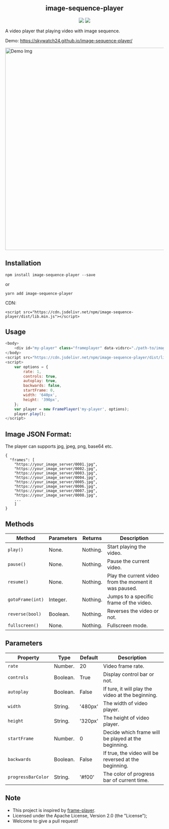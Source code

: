 <h2 align="center">image-sequence-player</h2>

<p align="center">
  <a href="https://www.npmjs.com/package/image-sequence-player"><img src="https://img.shields.io/npm/v/image-sequence-player?style=flat-square"></a>
  <a href="https://www.npmjs.com/package/@skywatch/js"><img src="https://img.shields.io/npm/dm/image-sequence-player?style=flat-square"></a>
</p>

A video player that playing video with image sequence.

Demo: https://skywatch24.github.io/image-sequence-player/

<img width="642" alt="Demo Img" src="https://user-images.githubusercontent.com/16790195/126168566-9d94b6f0-c792-48a2-a494-ac84477583eb.png">

## Installation

```
npm install image-sequence-player --save
```

or

```
yarn add image-sequence-player
```

CDN:

```
<script src="https://cdn.jsdelivr.net/npm/image-sequence-player/dist/lib.min.js"></script>
```

## Usage

```javascript
<body>
    <div id="my-player" class="frameplayer" data-vidsrc="./path-to/images.json"></div>
</body>
<script src="https://cdn.jsdelivr.net/npm/image-sequence-player/dist/lib.min.js"></script>
<script>
    var options = {
        rate: 1,
        controls: true,
        autoplay: true,
        backwards: false,
        startFrame: 0,
        width: '640px',
        height: '390px',
    };
    var player = new FramePlayer('my-player', options);
    player.play();
</script>
```

## Image JSON Format:

The player can supports jpg, jpeg, png, base64 etc.

```
{
  "frames": [
    "https://your_image_server/0001.jpg",
    "https://your_image_server/0002.jpg",
    "https://your_image_server/0003.jpg",
    "https://your_image_server/0004.jpg",
    "https://your_image_server/0005.jpg",
    "https://your_image_server/0006.jpg",
    "https://your_image_server/0007.jpg",
    "https://your_image_server/0008.jpg",
    ...
    ]
}
```

## Methods

| Method           | Parameters | Returns  | Description                                           |
| ---------------- | ---------- | -------- | ----------------------------------------------------- |
| `play()`         | None.      | Nothing. | Start playing the video.                              |
| `pause()`        | None.      | Nothing. | Pause the current video.                              |
| `resume()`       | None.      | Nothing. | Play the current video from the moment it was paused. |
| `gotoFrame(int)` | Integer.   | Nothing. | Jumps to a specific frame of the video.               |
| `reverse(bool)`  | Boolean.   | Nothing. | Reverses the video or not.                            |
| `fullscreen()`   | None.      | Nothing. | Fullscreen mode.                                      |

## Parameters

| Property           | Type     | Default | Description                                           |
| ------------------ | -------- | ------- | ----------------------------------------------------- |
| `rate`             | Number.  | 20      | Video frame rate.                                     |
| `controls`         | Boolean. | True    | Display control bar or not.                           |
| `autoplay`         | Boolean. | False   | If ture, it will play the video at the beginning.     |
| `width`            | String.  | '480px' | The width of video player.                            |
| `height`           | String.  | '320px' | The height of video player.                           |
| `startFrame`       | Number.  | 0       | Decide which frame will be played at the beginning.   |
| `backwards`        | Boolean. | False   | If true, the video will be reversed at the beginning. |
| `progressBarColor` | String.  | '#f00'  | The color of progress bar of current time.            |

## Note

- This project is inspired by [frame-player](https://github.com/vagnervjs/frame-player).
- Licensed under the Apache License, Version 2.0 (the "License");
- Welcome to give a pull request!
